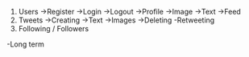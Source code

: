 1. Users
   ->Register
   ->Login
   ->Logout
   ->Profile
   ->Image
   ->Text
   ->Feed
2. Tweets
   ->Creating
      ->Text
      ->Images
   ->Deleting
   -Retweeting
3. Following / Followers

-Long term
